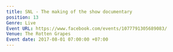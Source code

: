 ```yaml
---
title: SNL - The making of the show documentary
position: 13
Genre: Live
Event URL: https://www.facebook.com/events/1077791305689083/
Venue: The Rotten Grapes
Event date: 2017-08-01 07:00:00 +07:00
---
```


